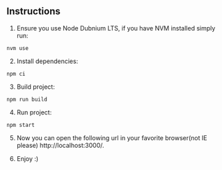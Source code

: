 ## Instructions

1. Ensure you use Node Dubnium LTS, if you have NVM installed simply run:

```
nvm use
```

2. Install dependencies:

```
npm ci
```

3. Build project:

```
npm run build
```

4. Run project:

```
npm start
```

5. Now you can open the following url in your favorite browser(not IE please) http://localhost:3000/.

6. Enjoy :)
